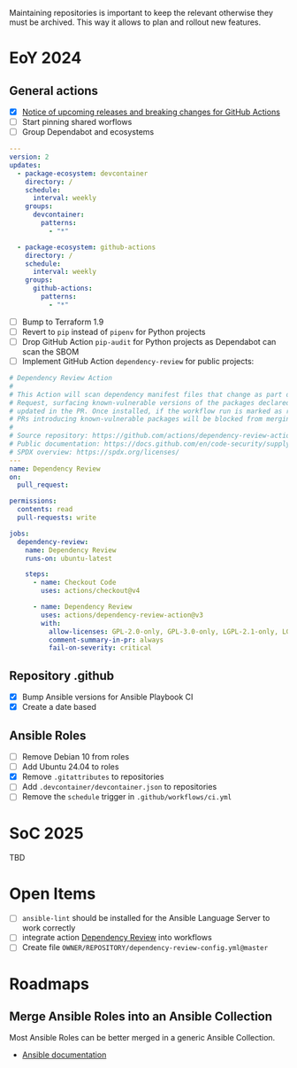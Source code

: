 Maintaining repositories is important to keep the relevant otherwise they must
be archived. This way it allows to plan and rollout new features.

# EoY 2024

## General actions

- [X]  [Notice of upcoming releases and breaking changes for GitHub Actions](https://github.blog/changelog/2024-12-05-notice-of-upcoming-releases-and-breaking-changes-for-github-actions/)
- [ ]  Start pinning shared worflows
- [ ]  Group Dependabot and ecosystems

```yaml
---
version: 2
updates:
  - package-ecosystem: devcontainer
    directory: /
    schedule:
      interval: weekly
    groups:
      devcontainer:
        patterns:
          - "*"

  - package-ecosystem: github-actions
    directory: /
    schedule:
      interval: weekly
    groups:
      github-actions:
        patterns:
          - "*"
```

- [ ]  Bump to Terraform 1.9
- [ ]  Revert to `pip` instead of `pipenv` for Python projects
- [ ]  Drop GitHub Action `pip-audit` for Python projects as Dependabot can scan the SBOM
- [ ]  Implement GitHub Action `dependency-review` for public projects:

```yaml
# Dependency Review Action
#
# This Action will scan dependency manifest files that change as part of a Pull
# Request, surfacing known-vulnerable versions of the packages declared or
# updated in the PR. Once installed, if the workflow run is marked as required,
# PRs introducing known-vulnerable packages will be blocked from merging.
#
# Source repository: https://github.com/actions/dependency-review-action
# Public documentation: https://docs.github.com/en/code-security/supply-chain-security/understanding-your-software-supply-chain/about-dependency-review#dependency-review-enforcement
# SPDX overview: https://spdx.org/licenses/
---
name: Dependency Review
on:
  pull_request:

permissions:
  contents: read
  pull-requests: write

jobs:
  dependency-review:
    name: Dependency Review
    runs-on: ubuntu-latest

    steps:
      - name: Checkout Code
        uses: actions/checkout@v4

      - name: Dependency Review
        uses: actions/dependency-review-action@v3
        with:
          allow-licenses: GPL-2.0-only, GPL-3.0-only, LGPL-2.1-only, LGPL-3.0-only, MIT, MPL-1.1, MPL-2.0, Apache-1.1, Apache-2.0
          comment-summary-in-pr: always
          fail-on-severity: critical
```

## Repository .github

- [X]  Bump Ansible versions for Ansible Playbook CI
- [X]  Create a date based

## Ansible Roles

- [ ]  Remove Debian 10 from roles
- [ ]  Add Ubuntu 24.04 to roles
- [X]  Remove ``.gitattributes`` to repositories
- [ ]  Add ``.devcontainer/devcontainer.json`` to repositories
- [ ]  Remove the `schedule` trigger in ``.github/workflows/ci.yml``

# SoC 2025

TBD

# Open Items

- [ ]  ``ansible-lint`` should be installed for the Ansible Language Server
       to work correctly
- [ ]  integrate action [Dependency Review](https://github.com/marketplace/actions/dependency-review)
       into workflows
  - [ ]  Create file ``OWNER/REPOSITORY/dependency-review-config.yml@master``

# Roadmaps

## Merge Ansible Roles into an Ansible Collection

Most Ansible Roles can be better merged in a generic Ansible Collection.

- [Ansible documentation](https://docs.ansible.com/ansible/devel/roadmap/ansible_roadmap_index.html)
